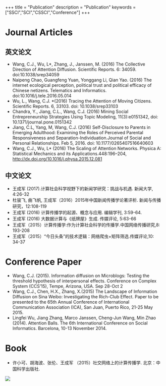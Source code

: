 +++
title = "Publication"
description = "Publication"
keywords = ["SSCI","SCI","CSSCI","Conference"]
+++





# Journal Articles
## 英文论文
- Wang, C.J., Wu, L*, Zhang, J., Janssen, M. (2016) The Collective Direction of Attention Diffusion. Scientific Reports. 6: 34059. doi:10.1038/srep34059
- Naipeng Chao, Guangfeng Yuan, Yonggang Li, Qian Yao. (2016) The internet ecological perception, political trust and political efficacy of Chinese netizens. Telematics and Informatics. doi:10.1016/j.tele.2016.05.014
- Wu, L., Wang, C.J. *(2016) Tracing the Attention of Moving Citizens. Scientific Reports. 6, 33103. doi: 10.1038/srep33103
- Chandra, Y., Jiang, C.L., Wang, C.J. (2016) Mining Social Entrepreneurship Strategies Using Topic Modeling, 11(3):e0151342, doi: 10.1371/journal.pone.0151342
- Jiang, C.L, Yang, M, Wang, C.J. (2016) Self-Disclosure to Parents in Emerging Adulthood: Examining the Roles of Perceived Parental Responsiveness and Separation-Individuation.Journal of Social and Personal Relationships. Feb 5, 2016. doi: 10.1177/0265407516640603
- Wang, C.J., Wu, L* (2016) The Scaling of Attention Networks. Physica A: Statistical Mechanics and its Applications.448:196–204, http://dx.doi.org/10.1016/j.physa.2015.12.081

## 中文论文

- 王成军 (2017).计算社会科学视野下的新闻学研究：挑战与机遇. 新闻大学, 4:26-32
- 杜骏飞, 曲飞帆, 王成军（2016）2015年中国新闻传播学论著评析. 新闻与传播研究，12:108-119
- 王成军 (2016) 计算传播学的起源、概念与应用. 编辑学刊, 3:59-64.
- 王成军 (2016) 大数据计算与《纸牌屋》生成. 传媒评论, 5:63-66
- 王成军（2015）计算传播学:作为计算社会科学的传播学.中国网络传播研究,8: 193-208
- 王成军（2015）“今日头条”的技术逻辑：网络爬虫+矩阵筛选.传媒评论,10: 34-37

# Conference Paper

- Wang, C.J. (2015). Information diffusion on Microblogs: Testing the threshold hypothesis of interpersonal effects. Conference on Complex System (CCS’15), Tempe, Arizona, USA. Sep 28-Oct 2
- Wang, C.J., Chen, H.X., Zhang, X.(2015) The Landscape of Information Diffusion on Sina Weibo: Investigating the Rich-Club Effect. Paper to be presented to the 65th Annual Conference of International Communication Association (ICA), San Juan, Puerto Rico, 21-25 May 2015.
- Lingfei Wu, Jiang Zhang, Marco Janssen, Cheng-Jun Wang, Min Zhao (2014). Attention Balls. The 6th International Conference on Social Informatics. Barcelona, 10-13 November 2014.

# Book

- 许小可、胡海波、张伦、王成军 （2015）社交网络上的计算传播学. 北京：中国科学出版社.


![](/img/carousel/theorysmall.png)
